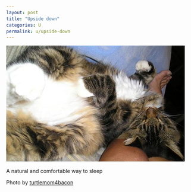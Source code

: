 ```yaml
---
layout: post
title: "Upside down"
categories: U
permalink: u/upside-down
---
```


<img src="/images/u/upsidedown.jpg">

A natural and comfortable way to sleep

Photo by <a href="http://www.flickr.com/photos/turtlemom_nancy/1561400222/">turtlemom4bacon</a>